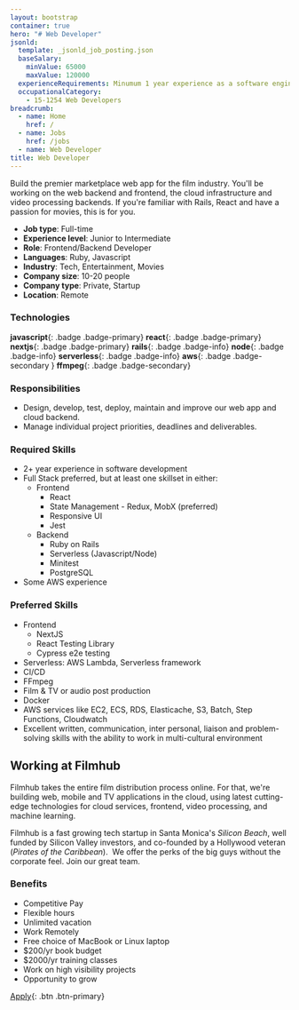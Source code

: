 ```yaml
---
layout: bootstrap
container: true
hero: "# Web Developer"
jsonld:
  template: _jsonld_job_posting.json
  baseSalary:
    minValue: 65000
    maxValue: 120000
  experienceRequirements: Minumum 1 year experience as a software engineer
  occupationalCategory:
    - 15-1254 Web Developers
breadcrumb:
  - name: Home
    href: /
  - name: Jobs
    href: /jobs
  - name: Web Developer
title: Web Developer
---
```

Build the premier marketplace web app for the film industry.
You'll be working on the web backend and frontend, the cloud infrastructure and video processing backends.
If you're familiar with Rails, React and have a passion for movies, this is for you.

- **Job type**: Full-time
- **Experience level**: Junior to Intermediate
- **Role**: Frontend/Backend Developer
- **Languages**: Ruby, Javascript
- **Industry**: Tech, Entertainment, Movies
- **Company size**: 10-20 people
- **Company type**: Private, Startup
- **Location**: Remote

### Technologies

**javascript**{: .badge .badge-primary}
**react**{: .badge .badge-primary}
**nextjs**{: .badge .badge-primary}
**rails**{: .badge .badge-info}
**node**{: .badge .badge-info}
**serverless**{: .badge .badge-info}
**aws**{: .badge .badge-secondary }
**ffmpeg**{: .badge .badge-secondary}

### Responsibilities

- Design, develop, test, deploy, maintain and improve our web app and cloud backend.
- Manage individual project priorities, deadlines and deliverables.

### Required Skills

- 2+ year experience in software development
- Full Stack preferred, but at least one skillset in either:
  - Frontend
    + React
    + State Management - Redux, MobX (preferred)
    + Responsive UI
    + Jest
  - Backend
    + Ruby on Rails
    + Serverless (Javascript/Node)
    + Minitest
    + PostgreSQL
- Some AWS experience

### Preferred Skills

- Frontend
  + NextJS
  + React Testing Library
  + Cypress e2e testing
- Serverless: AWS Lambda, Serverless framework
- CI/CD
- FFmpeg
- Film & TV or audio post production
- Docker
- AWS services like EC2, ECS, RDS, Elasticache, S3, Batch, Step Functions, Cloudwatch
- Excellent written, communication, inter personal, liaison and
problem-solving skills with the ability to work in multi-cultural environment

## Working at Filmhub

Filmhub takes the entire film distribution process online. For that, we're building web, mobile and TV applications in the cloud, using latest cutting-edge technologies for cloud services, frontend, video processing, and machine learning.

Filmhub is a fast growing tech startup in Santa Monica's _Silicon Beach_, well funded by Silicon Valley investors, and co-founded by a Hollywood veteran (_Pirates of the Caribbean_).  We offer the perks of the big guys without the corporate feel. Join our great team.

### Benefits

- Competitive Pay
- Flexible hours
- Unlimited vacation
- Work Remotely
- Free choice of MacBook or Linux laptop
- $200/yr book budget
- $2000/yr training classes
- Work on high visibility projects
- Opportunity to grow

[Apply](https://docs.google.com/forms/d/e/1FAIpQLSf6NXBv17Gdo9CWG-TVK3Fv4T_DkC1Bq5grNIesfg8HRxJJQg/viewform?usp=sf_link){: .btn .btn-primary}
